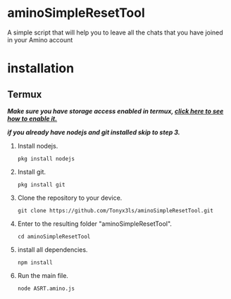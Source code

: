 # aminoSimpleResetTool
A simple script that will help you to leave all the chats that you have joined in your Amino account

# installation
## Termux
***Make sure you have storage access enabled in termux, [click here to see how to enable it.](https://wiki.termux.com/wiki/Termux-setup-storage)***
  
***if you already have nodejs and git installed skip to step 3.***

1. Install nodejs.

      ```pkg install nodejs```
      
      
2. Install git.

      ```pkg install git``` 
      
3. Clone the repository to your device.

      ```git clone https://github.com/Tonyx3ls/aminoSimpleResetTool.git``` 

4. Enter to the resulting folder "aminoSimpleResetTool".

      ```cd aminoSimpleResetTool``` 
      
5. install all dependencies.

      ```npm install``` 
    
6. Run the main file.

      ```node ASRT.amino.js```
      

